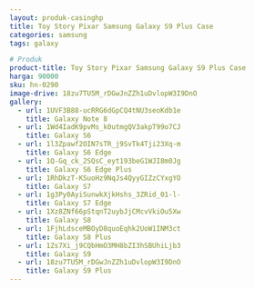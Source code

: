 ```yaml
---
layout: produk-casinghp
title: Toy Story Pixar Samsung Galaxy S9 Plus Case
categories: samsung
tags: galaxy

# Produk
product-title: Toy Story Pixar Samsung Galaxy S9 Plus Case
harga: 90000
sku: hn-0290
image-drive: 18zu7TU5M_rDGwJnZZh1uDvlopW3I9DnO
gallery:
  - url: 1UVF3B88-ucRRG6dGpCQ4tNU3seoKdb1e
    title: Galaxy Note 8
  - url: 1Wd4IadK9pvMs_k0utmgQV3akpT99o7CJ
    title: Galaxy S6
  - url: 1l3Zpawf2OIN7sTR_j9SvTk4Tji23Xq-m
    title: Galaxy S6 Edge
  - url: 1Q-Gq_ck_2SQsC_eyt193beG1WJI8m0Jg
    title: Galaxy S6 Edge Plus
  - url: 1RhDkzT-KSuoHz9NqJs4QyyGIZzCYxgYO
    title: Galaxy S7
  - url: 1g3Py0AyiSunwkXjkHshs_3ZRid_01-l-
    title: Galaxy S7 Edge
  - url: 1Xz8ZNf66pStqnT2uybJjCMcvVkiOu5Xw
    title: Galaxy S8
  - url: 1FjhLdsceMBOyD8quoEqhk2UoW1INM3ct
    title: Galaxy S8 Plus
  - url: 1Zs7Xi_j9CQbHmO3MH8bZI3hSBUhiLjb3
    title: Galaxy S9
  - url: 18zu7TU5M_rDGwJnZZh1uDvlopW3I9DnO
    title: Galaxy S9 Plus
---
```

